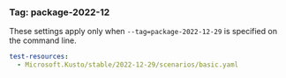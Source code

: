 ### Tag: package-2022-12

These settings apply only when `--tag=package-2022-12-29` is specified on the command line.

``` yaml $(tag) == 'package-2022-12'
test-resources:
  - Microsoft.Kusto/stable/2022-12-29/scenarios/basic.yaml
```